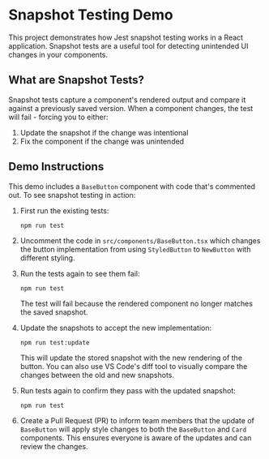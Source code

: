 # Snapshot Testing Demo

This project demonstrates how Jest snapshot testing works in a React application. Snapshot tests are a useful tool for detecting unintended UI changes in your components.

## What are Snapshot Tests?

Snapshot tests capture a component's rendered output and compare it against a previously saved version. When a component changes, the test will fail - forcing you to either:
1. Update the snapshot if the change was intentional
2. Fix the component if the change was unintended

## Demo Instructions

This demo includes a `BaseButton` component with code that's commented out. To see snapshot testing in action:

1. First run the existing tests:
   ```
   npm run test
   ```

2. Uncomment the code in `src/components/BaseButton.tsx` which changes the button implementation from using `StyledButton` to `NewButton` with different styling.

3. Run the tests again to see them fail:
   ```
   npm run test
   ```
   The test will fail because the rendered component no longer matches the saved snapshot.

4. Update the snapshots to accept the new implementation:
   ```
   npm run test:update
   ```
   This will update the stored snapshot with the new rendering of the button. You can also use VS Code's diff tool to visually compare the changes between the old and new snapshots.

5. Run tests again to confirm they pass with the updated snapshot:
   ```
   npm run test
   ```

6. Create a Pull Request (PR) to inform team members that the update of `BaseButton` will apply style changes to both the `BaseButton` and `Card` components. This ensures everyone is aware of the updates and can review the changes.